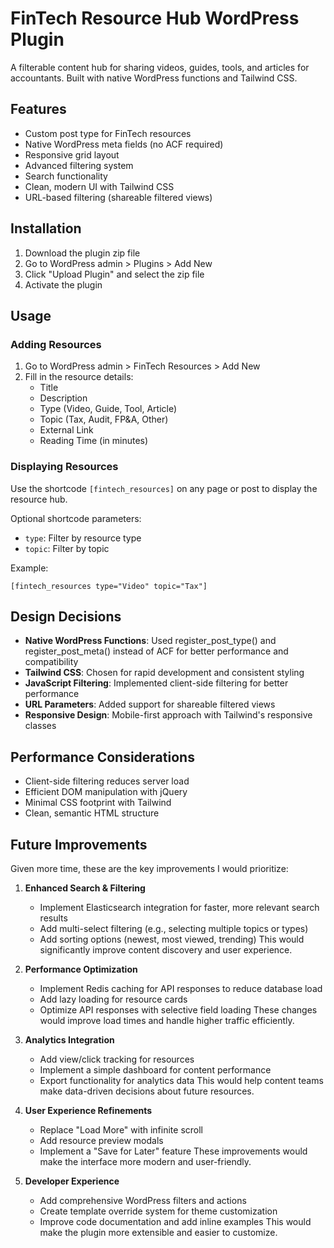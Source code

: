 # FinTech Resource Hub WordPress Plugin

A filterable content hub for sharing videos, guides, tools, and articles for accountants. Built with native WordPress functions and Tailwind CSS.

## Features

- Custom post type for FinTech resources
- Native WordPress meta fields (no ACF required)
- Responsive grid layout
- Advanced filtering system
- Search functionality
- Clean, modern UI with Tailwind CSS
- URL-based filtering (shareable filtered views)

## Installation

1. Download the plugin zip file
2. Go to WordPress admin > Plugins > Add New
3. Click "Upload Plugin" and select the zip file
4. Activate the plugin

## Usage

### Adding Resources

1. Go to WordPress admin > FinTech Resources > Add New
2. Fill in the resource details:
   - Title
   - Description
   - Type (Video, Guide, Tool, Article)
   - Topic (Tax, Audit, FP&A, Other)
   - External Link
   - Reading Time (in minutes)

### Displaying Resources

Use the shortcode `[fintech_resources]` on any page or post to display the resource hub.

Optional shortcode parameters:
- `type`: Filter by resource type
- `topic`: Filter by topic

Example:
```
[fintech_resources type="Video" topic="Tax"]
```

## Design Decisions

- **Native WordPress Functions**: Used register_post_type() and register_post_meta() instead of ACF for better performance and compatibility
- **Tailwind CSS**: Chosen for rapid development and consistent styling
- **JavaScript Filtering**: Implemented client-side filtering for better performance
- **URL Parameters**: Added support for shareable filtered views
- **Responsive Design**: Mobile-first approach with Tailwind's responsive classes

## Performance Considerations

- Client-side filtering reduces server load
- Efficient DOM manipulation with jQuery
- Minimal CSS footprint with Tailwind
- Clean, semantic HTML structure

## Future Improvements

Given more time, these are the key improvements I would prioritize:

1. **Enhanced Search & Filtering**
   - Implement Elasticsearch integration for faster, more relevant search results
   - Add multi-select filtering (e.g., selecting multiple topics or types)
   - Add sorting options (newest, most viewed, trending)
   This would significantly improve content discovery and user experience.

2. **Performance Optimization**
   - Implement Redis caching for API responses to reduce database load
   - Add lazy loading for resource cards
   - Optimize API responses with selective field loading
   These changes would improve load times and handle higher traffic efficiently.

3. **Analytics Integration**
   - Add view/click tracking for resources
   - Implement a simple dashboard for content performance
   - Export functionality for analytics data
   This would help content teams make data-driven decisions about future resources.

4. **User Experience Refinements**
   - Replace "Load More" with infinite scroll
   - Add resource preview modals
   - Implement a "Save for Later" feature
   These improvements would make the interface more modern and user-friendly.

5. **Developer Experience**
   - Add comprehensive WordPress filters and actions
   - Create template override system for theme customization
   - Improve code documentation and add inline examples
   This would make the plugin more extensible and easier to customize.
